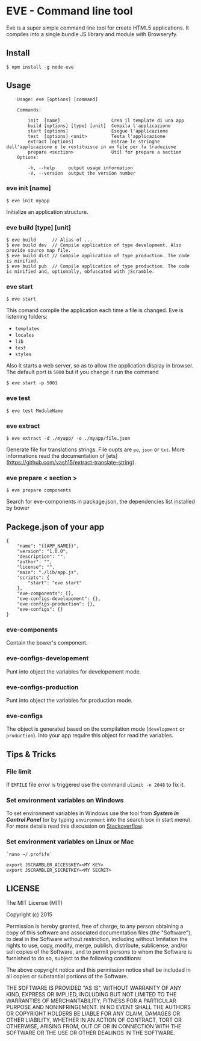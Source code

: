 # EVE - Command line tool

Eve is a super simple command line tool for create HTML5 applications. It compiles into a single bundle JS library and module with Browseryfy.

## Install

```
$ npm install -g node-eve
```

## Usage

```
	Usage: eve [options] [command]

	Commands:

		init  [name]                   Crea il template di una app
		build [options] [type] [unit]  Compila l'applicazione
		start [options]                Esegue l'applicazione
		test  [options] <unit>         Testa l'applicazione
		extract [options]              Estrae le stringhe dall'applicazione e le restituisce in un file per la traduzione
		prepare <section>              Util for prepare a section
	Options:

		-h, --help     output usage information
		-V, --version  output the version number
```


### eve init [name]

```
$ eve init myapp
```

Initialize an application structure.


### eve build [type] [unit]

```
$ eve build      // Alias of ...
$ eve build dev  // Compile application of type development. Also provide source map file.
$ eve build dist // Compile application of type production. The code is minified.
$ eve build pub  // Compile application of type production. The code is minified and, optionally, obfuscated with jScramble.
```

### eve start

```
$ eve start
```

This comand compile the application each time a file is changed. Eve is listening folders:

- `templates`
- `locales`
- `lib`
- `test`
- `styles`

Also it starts a web server, so as to allow the application display in browser. The default port is `5000` but if you change it run the command

```
$ eve start -p 5001
```


### eve test

```
$ eve test ModuleName
```

### eve extract

```
$ eve extract -d ./myapp/ -o ./myapp/file.json
```

Generate file for translations strings. File oupts are `po`, `json` or `txt`. More informations read the documentation of [ets] (https://github.com/vash15/extract-translate-string).


### eve prepare < section >

```
$ eve prepare components
```
Search for eve-components in package.json, the dependencies list installed by bower


## Packege.json of your app

```
{
	"name": "{{APP_NAME}}",
	"version": "1.0.0",
	"description": "",
	"author": "",
	"license": "",
	"main": "./lib/app.js",
	"scripts": {
		"start": "eve start"
	},
	"eve-components": [],
	"eve-configs-developement": {},
	"eve-configs-production": {},
	"eve-configs": {}
}
```

### eve-components

Contain the bower's component.

### eve-configs-developement

Punt into object the variables for developement mode.

### eve-configs-production

Punt into object the variables for production mode.

### eve-configs

The object is generated based on the compilation mode (`development` or `production`). Into your app require this object for read the variables.


## Tips & Tricks

### File limit

If `EMFILE` file error is triggered use the command `ulimit -n 2048` to fix it.

### Set environment variables on Windows

To set environment variables in Windows use the tool from ***System in Control Panel*** (or by typing `environment` into the search box in start menu). For more details read this discussion on [Stackoverflow](http://stackoverflow.com/a/9250168).

### Set environment variables on Linux or Mac


```
`nano ~/.profife`

export JSCRAMBLER_ACCESSKEY=<MY KEY>
export JSCRAMBLER_SECRETKEY=<MY SECRET>
```



## LICENSE

The MIT License (MIT)
 
Copyright (c) 2015
 
Permission is hereby granted, free of charge, to any person obtaining a copy
of this software and associated documentation files (the "Software"), to deal
in the Software without restriction, including without limitation the rights
to use, copy, modify, merge, publish, distribute, sublicense, and/or sell
copies of the Software, and to permit persons to whom the Software is
furnished to do so, subject to the following conditions:
 
The above copyright notice and this permission notice shall be included in
all copies or substantial portions of the Software.
 
THE SOFTWARE IS PROVIDED "AS IS", WITHOUT WARRANTY OF ANY KIND, EXPRESS OR
IMPLIED, INCLUDING BUT NOT LIMITED TO THE WARRANTIES OF MERCHANTABILITY,
FITNESS FOR A PARTICULAR PURPOSE AND NONINFRINGEMENT. IN NO EVENT SHALL THE
AUTHORS OR COPYRIGHT HOLDERS BE LIABLE FOR ANY CLAIM, DAMAGES OR OTHER
LIABILITY, WHETHER IN AN ACTION OF CONTRACT, TORT OR OTHERWISE, ARISING FROM,
OUT OF OR IN CONNECTION WITH THE SOFTWARE OR THE USE OR OTHER DEALINGS IN
THE SOFTWARE.
